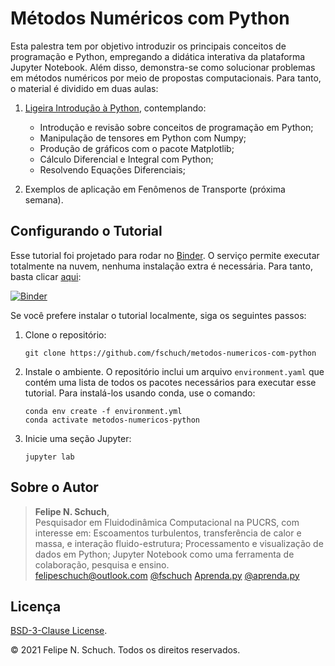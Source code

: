 # Métodos Numéricos com Python

Esta palestra tem por objetivo introduzir os principais conceitos de programação e Python, empregando a didática interativa da plataforma Jupyter Notebook. Além disso, demonstra-se como solucionar problemas em métodos numéricos por meio de propostas computacionais. Para tanto, o material é dividido em duas aulas:

1. [Ligeira Introdução à Python](http://nbviewer.jupyter.org/github/fschuch/metodos-numericos-com-python/blob/main/Aulas/01-Introdução-Python-Bibliotecas.ipynb), contemplando:

   - Introdução e revisão sobre conceitos de programação em Python;
   - Manipulação de tensores em Python com Numpy;
   - Produção de gráficos com o pacote Matplotlib;
   - Cálculo Diferencial e Integral com Python;
   - Resolvendo Equações Diferenciais;

2. Exemplos de aplicação em Fenômenos de Transporte (próxima semana).

## Configurando o Tutorial

Esse tutorial foi projetado para rodar no [Binder](https://mybinder.org/).
O serviço permite executar totalmente na nuvem, nenhuma instalação extra é necessária.
Para tanto, basta clicar [aqui](https://mybinder.org/v2/gh/fschuch/metodos-numericos-com-python/main?urlpath=lab):

[![Binder](https://mybinder.org/badge_logo.svg)](https://mybinder.org/v2/gh/fschuch/metodos-numericos-com-python/main?urlpath=lab)

Se você prefere instalar o tutorial localmente, siga os seguintes passos:

1. Clone o repositório:

   ```
   git clone https://github.com/fschuch/metodos-numericos-com-python
   ```

1. Instale o ambiente. O repositório inclui um arquivo `environment.yaml` que contém uma lista de todos os pacotes necessários para executar esse tutorial.
   Para instalá-los usando conda, use o comando:

   ```
   conda env create -f environment.yml
   conda activate metodos-numericos-python
   ```

1. Inicie uma seção Jupyter:

   ```
   jupyter lab
   ```

## Sobre o Autor

> **Felipe N. Schuch**,<br>
> Pesquisador em Fluidodinâmica Computacional na PUCRS, com interesse em: Escoamentos turbulentos, transferência de calor e massa, e interação fluido-estrutura; Processamento e visualização de dados em Python; Jupyter Notebook como uma ferramenta de colaboração, pesquisa e ensino.<br>
> [felipeschuch@outlook.com](mailto:felipeschuch@outlook.com "Email") [@fschuch](https://twitter.com/fschuch "Twitter") [Aprenda.py](https://fschuch.github.io/aprenda.py "Blog") [@aprenda.py](https://www.instagram.com/aprenda.py/ "Instagram")<br>

## Licença

[BSD-3-Clause License](https://github.com/fschuch/metodos-numericos-com-python/blob/main/LICENSE).

© 2021 Felipe N. Schuch. Todos os direitos reservados.
